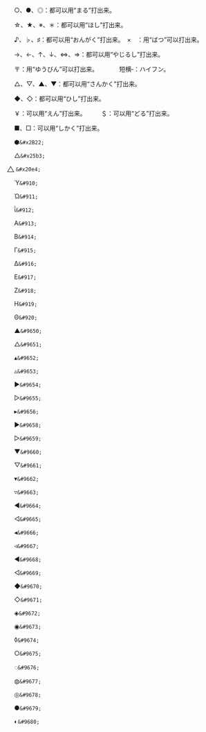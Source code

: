 ○、●、◎：都可以用“まる”打出来。

☆、★、※、＊：都可以用“ほし”打出来。

♪、♭、♯：都可以用“おんがく”打出来。　×　：用“ばつ”可以打出来。

→、←、↑、↓、⇔、⇒：都可以用“やじるし”打出来。

〒：用“ゆうびん”可以打出来。　　　　短横‐：ハイフン。

△、▽、▲、▼：都可以用“さんかく”打出来。　　　

◆、◇：都可以用“ひし”打出来。

￥：可以用“えん”打出来。　　　＄：可以用“どる”打出来。

■、□：可以用“しかく”打出来。

&#x2B22;`&#x2B22;`

&#x25b3;`&#x25b3;`

&#x20e4; `&#x20e4;`

&#910;`&#910;`

&#911;`&#911;`

&#912;`&#912;`

&#913;`&#913;`

&#914;`&#914;`

&#915;`&#915;`

&#916;`&#916;`

&#917;`&#917;`

&#918;`&#918;`

&#919;`&#919;`

&#920;`&#920;`

&#9650;`&#9650;`

&#9651;`&#9651;`

&#9652;`&#9652;`

&#9653;`&#9653;`

&#9654;`&#9654;`

&#9655;`&#9655;`

&#9656;`&#9656;`

&#9658;`&#9658;`

&#9659;`&#9659;`

&#9660;`&#9660;`

&#9661;`&#9661;`

&#9662;`&#9662;`

&#9663;`&#9663;`

&#9664;`&#9664;`

&#9665;`&#9665;`

&#9666;`&#9666;`

&#9667;`&#9667;`

&#9668;`&#9668;`

&#9669;`&#9669;`

&#9670;`&#9670;`

&#9671;`&#9671;`

&#9672;`&#9672;`

&#9673;`&#9673;`

&#9674;`&#9674;`

&#9675;`&#9675;`

&#9676;`&#9676;`

&#9677;`&#9677;`

&#9678;`&#9678;`

&#9679;`&#9679;`

&#9680;`&#9680;`
